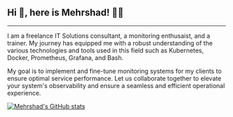 ## Hi 👋, here is Mehrshad! 👨‍🏫
----
I am a freelance IT Solutions consultant, a monitoring enthusaist,
and a trainer. My journey has equipped me with a robust understanding 
of the various technologies and tools used in this field such as 
Kubernetes, Docker, Prometheus, Grafana, and Bash.

My goal is to implement and fine-tune monitoring systems for my 
clients to ensure optimal service performance. Let us collaborate 
together to elevate your system's observability and ensure a seamless 
and efficient operational experience.

[![Mehrshad's GitHub stats](https://github-readme-stats.vercel.app/api?username=mehrshad&count_private=true&show_icons=true&&theme=dark)](https://github.com/anuraghazra/github-readme-stats)